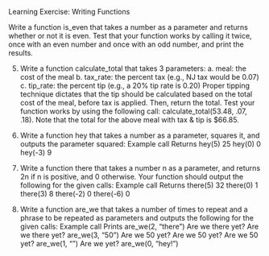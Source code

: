 Learning Exercise: Writing Functions

Write a function is_even that takes a number as a parameter and returns whether or not it is even. Test that your function works by calling it twice, once with an even number and once with an odd number, and print the results.

5. Write a function calculate_total that takes 3 parameters:
   a. meal: the cost of the meal
   b. tax_rate: the percent tax (e.g., NJ tax would be 0.07)
   c. tip_rate: the percent tip (e.g., a 20% tip rate is 0.20)
   Proper tipping technique dictates that the tip should be calculated based on the total cost of the meal, before tax is applied. Then, return the total. Test your function works by using the following call:
   calculate_total(53.48, .07, .18).
   Note that the total for the above meal with tax & tip is $66.85.

6. Write a function hey that takes a number as a parameter, squares it, and outputs the parameter squared:
   Example call Returns
   hey(5) 25
   hey(0) 0
   hey(-3) 9

7. Write a function there that takes a number n as a parameter, and returns 2n if n is positive, and 0 otherwise. Your function should output the following for the given calls:
   Example call Returns
   there(5) 32
   there(0) 1
   there(3) 8
   there(-2) 0
   there(-6) 0

8. Write a function are_we that takes a number of times to repeat and a phrase to be repeated as parameters and outputs the following for the given calls:
   Example call Prints
   are_we(2, “there”) Are we there yet? Are we there yet?
   are_we(3, “50”) Are we 50 yet? Are we 50 yet? Are we 50 yet?
   are_we(1, “”) Are we yet?
   are_we(0, “hey!”)

